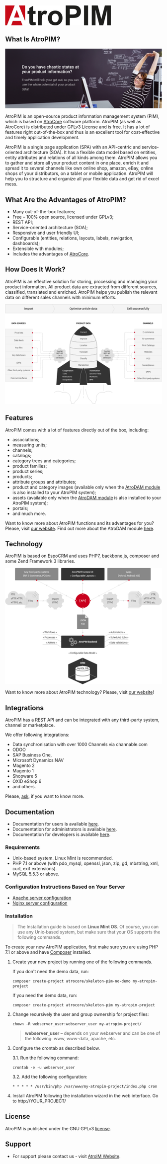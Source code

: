 ![treopim_h80](docs/_assets/atropim_logo_color_340_64px.png)

## What Is AtroPIM?

![anne](docs/_assets/zs_ft_19_01_2018_employee_eng2.png)

AtroPIM is an open-source product information management system (PIM), which is based on [AtroCore](https://github.com/atrocore/atrocore) software platform. AtroPIM (as well as AtroCore) is distributed under GPLv3 License and is free. It has a lot of features right out-of-the-box and thus is an excellent tool for cost-effective and timely application development.

AtroPIM is a single page application (SPA) with an API-centric and service-oriented architecture (SOA). It has a flexible data model based on entities, entity attributes and relations of all kinds among them. AtroPIM allows you to gather and store all your product content in one place, enrich it and spread it to several channels like own online shop, amazon, eBay, online shops of your distributors, on a tablet or mobile application. AtroPIM will help you to structure and organize all your flexible data and get rid of excel mess. 

## What Are the Advantages of AtroPIM?

- Many out-of-the-box features;
- Free – 100% open source, licensed under GPLv3;
- REST API;
- Service-oriented architecture (SOA);
- Responsive and user friendly UI;
- Configurable (entities, relations, layouts, labels, navigation, dashboards);
- Extensible with modules;
- Includes the advantages of [AtroCore](https://github.com/atrocore/atrocore).

## How Does It Work?

AtroPIM is an effective solution for storing, processing and managing your product information. All product data are extracted from different sources, classified, translated and enriched. AtroPIM helps you publish the relevant data on different sales channels with minimum efforts. 

![unctions_banne](docs/_assets/how_it_works_scheme_en.png)

## Features

AtroPIM comes with a lot of features directly out of the box, including:

- associations;
- measuring units;
- channels;
- catalogs;
- category trees and categories;
- product families;
- product series;
- products;
- attribute groups and attributes;
- product and category images (available only when the [AtroDAM module](https://atrodam.com) is also installed to your AtroPIM system);
- assets (available only when the [AtroDAM module](https://atrodam.com) is also installed to your AtroPIM system);  
- portals;
- and much more.

Want to know more about AtroPIM functions and its advantages for you? Please, visit [our website](http://atropim.com). Find out more about the AtroDAM module [here](https://atrodam.com).

## Technology

AtroPIM is based on EspoCRM and uses PHP7, backbone.js, composer and some Zend Framework 3 libraries.

![Technology_schem](docs/_assets/technologie-scheme-eng.png)

Want to know more about AtroPIM technology? Please, visit [our website](http://atropim.com/technology)!

## Integrations

AtroPIM has a REST API and can be integrated with any third-party system, channel or marketplace. 

We offer following integrations:

- Data synchronisation with over 1000 Channels via channable.com
- ODOO
- SAP Business One,
- Microsoft Dynamics NAV
- Magento 2
- Magento 1
- Shopware 5
- OXID eShop 6
- and others.

Please, [ask](https://atropim.com/contact), if you want to know more.

## Documentation

- Documentation for users is available [here](docs/en/user-guide).
- Documentation for administrators is available [here](docs/en/administration/).
- Documentation for developers is available [here](docs/).

### Requirements

* Unix-based system. Linux Mint is recommended.
* PHP 7.1 or above (with pdo_mysql, openssl, json, zip, gd, mbstring, xml, curl, exif extensions).
* MySQL 5.5.3 or above.

### Configuration Instructions Based on Your Server

* [Apache server configuration](https://github.com/atrocore/atrocore/blob/master/docs/en/administration/apache-server-configuration.md)
* [Nginx server configuration](https://github.com/atrocore/atrocore/blob/master/docs/en/administration/nginx-server-configuration.md)

### Installation

> The Installation guide is based on **Linux Mint OS**. Of course, you can use any Unix-based system, but make sure that your OS supports the following commands.<br/>

To create your new AtroPIM application, first make sure you are using PHP 7.1 or above and have [Composer](https://getcomposer.org/) installed.

1. Create your new project by running one of the following commands.

   If you don't need the demo data, run:
   ```
   composer create-project atrocore/skeleton-pim-no-demo my-atropim-project
   ```
   If you need the demo data, run:
    ```
   composer create-project atrocore/skeleton-pim my-atropim-project
   ```   
2. Change recursively the user and group ownership for project files: 
   ```
   chown -R webserver_user:webserver_user my-atropim-project/
   ```
   >**webserver_user** – depends on your webserver and can be one of the following: www, www-data, apache, etc.

3. Configure the crontab as described below.

   3.1. Run the following command:
      ```
      crontab -e -u webserver_user
      ```
   3.2. Add the following configuration:
      ```
      * * * * * /usr/bin/php /var/www/my-atropim-project/index.php cron
      ```      

4. Install AtroPIM following the installation wizard in the web interface. Go to http://YOUR_PROJECT/
     
## License

AtroPIM is published under the GNU GPLv3 [license](LICENSE.txt).

## Support

- For support please contact us - visit [AtroIM Website](http://atropim.com).
